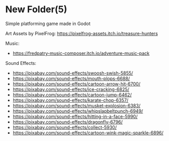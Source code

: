 # New Folder(5)

Simple platforming game made in Godot

Art Assets by PixelFrog:
https://pixelfrog-assets.itch.io/treasure-hunters

Music:
 - https://fredpatry-music-composer.itch.io/adventure-music-pack

Sound Effects:
 - https://pixabay.com/sound-effects/swoosh-swish-5855/
 - https://pixabay.com/sound-effects/mouth-plops-6688/
 - https://pixabay.com/sound-effects/cartoon-arrow-hit-6700/
 - https://pixabay.com/sound-effects/ice-cracking-6825/
 - https://pixabay.com/sound-effects/cartoon-jump-6462/
 - https://pixabay.com/sound-effects/karate-chop-6357/
 - https://pixabay.com/sound-effects/musket-explosion-6383/
 - https://pixabay.com/sound-effects/whipslapbeltpunch-6949/
 - https://pixabay.com/sound-effects/hitting-in-a-face-5990/
 - https://pixabay.com/sound-effects/dragonfly-6796/
 - https://pixabay.com/sound-effects/collect-5930/
 - https://pixabay.com/sound-effects/cartoon-wink-magic-sparkle-6896/
 